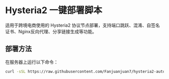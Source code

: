 # Hysteria2 一键部署脚本

适用于跨境电商使用的 Hysteria2 协议节点部署，支持端口跳跃、混淆、自签名证书、Nginx反向代理、分享链接生成等功能。

## 部署方法

在服务器上运行以下命令：

```bash
curl -sSL https://raw.githubusercontent.com/Fanjuanjuan7/hysteria2-auto-deploy/main/install.sh | bash
